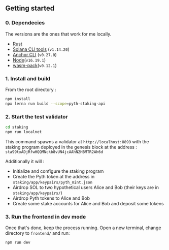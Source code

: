 ## Getting started


### 0. Dependecies

The versions are the ones that work for me locally.

- [Rust](https://www.rust-lang.org/tools/install)
- [Solana CLI tools](https://docs.solana.com/cli/install-solana-cli-tools) (`v1.14.20`)
- [Anchor CLI](https://www.anchor-lang.com/docs/installation) (`v0.27.0`)
- [Node](https://github.com/nvm-sh/nvm)(`v16.19.1`)
- [wasm-pack](https://rustwasm.github.io/wasm-pack/installer/)(`v0.12.1`)

### 1. Install and build

From the root directory : 

```bash
npm install
npx lerna run build --scope=pyth-staking-api
```

### 2. Start the test validator

```bash
cd staking
npm run localnet
```

This command spawns a validator at `http://localhost:8899` with the staking program deployed in the genesis block at the address :
```sta99txADjRfwHQQMNckb8vUN4jcAAhN2HBMTR2Ah6d```

Additionally it will :
- Initialize and configure the staking program
- Create the Pyth token at the address in `staking/app/keypairs/pyth_mint.json`  
- Airdrop SOL to two hypothetical users Alice and Bob (their keys are in `staking/app/keypairs/`)
- Airdrop Pyth tokens to Alice and Bob
- Create some stake accounts for Alice and Bob and deposit some tokens

### 3. Run the frontend in dev mode

Once that's done, keep the process running. Open a new terminal, change directory to `frontend/` and run:

```bash
npm run dev
```

